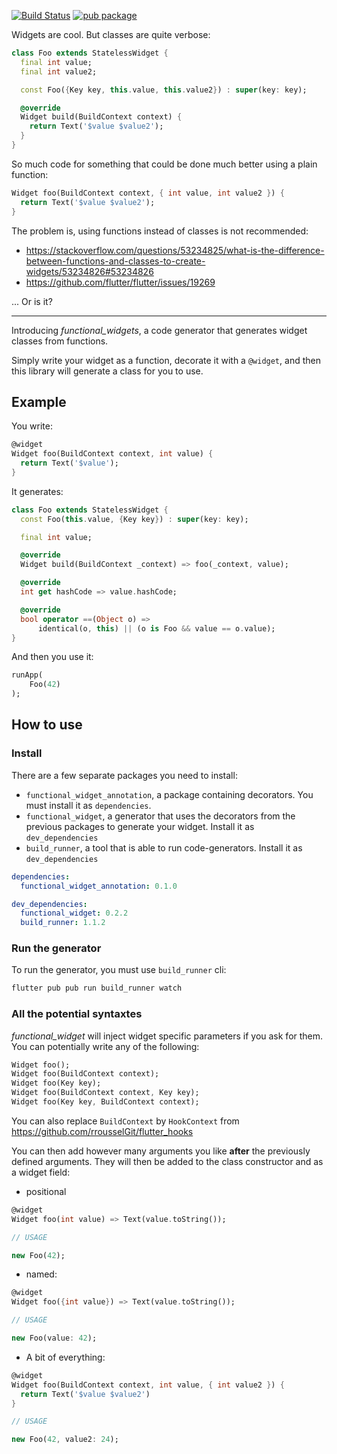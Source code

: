 [![Build Status](https://travis-ci.org/rrousselGit/functional_widget.svg?branch=master)](https://travis-ci.org/rrousselGit/functional_widget)
[![pub package](https://img.shields.io/pub/v/functional_widget.svg)](https://pub.dartlang.org/packages/functional_widget)


Widgets are cool. But classes are quite verbose:

```dart
class Foo extends StatelessWidget {
  final int value;
  final int value2;

  const Foo({Key key, this.value, this.value2}) : super(key: key);

  @override
  Widget build(BuildContext context) {
    return Text('$value $value2');
  }
}
```


So much code for something that could be done much better using a plain function: 

```dart
Widget foo(BuildContext context, { int value, int value2 }) {
  return Text('$value $value2');
}
```



The problem is, using functions instead of classes is not recommended:

- https://stackoverflow.com/questions/53234825/what-is-the-difference-between-functions-and-classes-to-create-widgets/53234826#53234826
- https://github.com/flutter/flutter/issues/19269




... Or is it?


____


Introducing _functional_widgets_, a code generator that generates widget classes from functions.

Simply write your widget as a function, decorate it with a `@widget`, and then this library will generate a class for you to use.




## Example


You write: 

```dart
@widget
Widget foo(BuildContext context, int value) {
  return Text('$value');
}
```


It generates:

```dart
class Foo extends StatelessWidget {
  const Foo(this.value, {Key key}) : super(key: key);

  final int value;

  @override
  Widget build(BuildContext _context) => foo(_context, value);

  @override
  int get hashCode => value.hashCode;

  @override
  bool operator ==(Object o) =>
      identical(o, this) || (o is Foo && value == o.value);
}
```


And then you use it:

```dart
runApp(
    Foo(42)
);
```



## How to use

### Install

There are a few separate packages you need to install:

- `functional_widget_annotation`, a package containing decorators. You must install it as `dependencies`.
- `functional_widget`, a generator that uses the decorators from the previous packages to generate your widget. Install it as `dev_dependencies`
- `build_runner`, a tool that is able to run code-generators. Install it as `dev_dependencies`

```yaml
dependencies:
  functional_widget_annotation: 0.1.0

dev_dependencies:
  functional_widget: 0.2.2
  build_runner: 1.1.2
```



### Run the generator

To run the generator, you must use `build_runner` cli:


```sh
flutter pub pub run build_runner watch
```

### All the potential syntaxtes

_functional_widget_ will inject widget specific parameters if you ask for them.
You can potentially write any of the following:

```dart
Widget foo();
Widget foo(BuildContext context);
Widget foo(Key key);
Widget foo(BuildContext context, Key key);
Widget foo(Key key, BuildContext context);
```

You can also replace `BuildContext` by `HookContext` from https://github.com/rrousselGit/flutter_hooks

You can then add however many arguments you like **after** the previously defined arguments. They will then be added to the class constructor and as a widget field:

- positional
```dart
@widget
Widget foo(int value) => Text(value.toString());

// USAGE

new Foo(42);
```

- named:

```dart
@widget
Widget foo({int value}) => Text(value.toString());

// USAGE

new Foo(value: 42);
```

- A bit of everything:

```dart
@widget
Widget foo(BuildContext context, int value, { int value2 }) {
  return Text('$value $value2')
}

// USAGE

new Foo(42, value2: 24);
```

